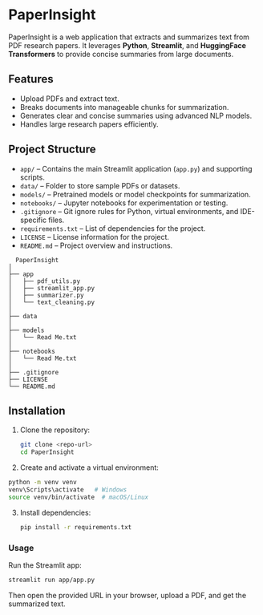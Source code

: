 # PaperInsight

PaperInsight is a web application that extracts and summarizes text from PDF research papers. It leverages **Python**, **Streamlit**, and **HuggingFace Transformers** to provide concise summaries from large documents.

## Features
- Upload PDFs and extract text.
- Breaks documents into manageable chunks for summarization.
- Generates clear and concise summaries using advanced NLP models.
- Handles large research papers efficiently.

## Project Structure
- `app/` – Contains the main Streamlit application (`app.py`) and supporting scripts.  
- `data/` – Folder to store sample PDFs or datasets.  
- `models/` – Pretrained models or model checkpoints for summarization.  
- `notebooks/` – Jupyter notebooks for experimentation or testing.  
- `.gitignore` – Git ignore rules for Python, virtual environments, and IDE-specific files.  
- `requirements.txt` – List of dependencies for the project.  
- `LICENSE` – License information for the project.  
- `README.md` – Project overview and instructions.

```
  PaperInsight
│
├── app
│   ├── pdf_utils.py
│   ├── streamlit_app.py
│   ├── summarizer.py
│   └── text_cleaning.py
│
├── data
│
├── models
│   └── Read Me.txt
│
├── notebooks
│   └── Read Me.txt
│
├── .gitignore
├── LICENSE
└── README.md
 ```

## Installation
1. Clone the repository:
   ```bash
   git clone <repo-url>
   cd PaperInsight
   ```
2. Create and activate a virtual environment:
  ```bash
  python -m venv venv
  venv\Scripts\activate   # Windows
  source venv/bin/activate  # macOS/Linux
  ```

3. Install dependencies:
   ```bash
   pip install -r requirements.txt
   ```

### Usage
Run the Streamlit app:
```bash
streamlit run app/app.py
```
Then open the provided URL in your browser, upload a PDF, and get the summarized text.


